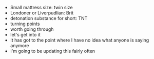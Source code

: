 * Small mattress size: twin size
* Londoner or Liverpudlian: Brit
* detonation substance for short: TNT
* turning points
* worth going through
* let's get into it
* It has got to the point where I have no idea what anyone is saying anymore
* I'm going to be updating this fairly often
